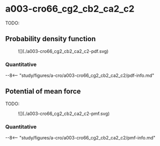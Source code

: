# a003-cro66_cg2_cb2_ca2_c2

TODO:

<div id="rogfp-view" class="mol-container"></div>
<script>
var uri = 'https://files.rcsb.org/view/1jc0.pdb';
jQuery.ajax( uri, {
    success: function(data) {
        // https://3dmol.org/doc/GLViewer.html
        let viewer = $3Dmol.createViewer(
            document.querySelector('#rogfp-view'),
            { backgroundAlpha: '0.0' }
        );
        let resi1 = 66;
        viewer.addModel( data, 'pdb' );
        viewer.setStyle({chain: 'A'}, {cartoon: {color: 'spectrum', opacity: 0.65}});
        viewer.setStyle({chain: 'A', resi: 66}, {stick: {}, cartoon: {color: "spectrum", opacity: 0.65}});
        viewer.setStyle({chain: 'A', resi: 145}, {stick: {}, cartoon: {color: "spectrum", opacity: 0.65}});
        viewer.setStyle({chain: 'A', resi: 146}, {stick: {}, cartoon: {color: "spectrum", opacity: 0.65}});
        viewer.setStyle({chain: 'A', resi: 147}, {stick: {}, cartoon: {color: "spectrum", opacity: 0.65}});
        viewer.setStyle({chain: 'A', resi: 148}, {stick: {}, cartoon: {color: "spectrum", opacity: 0.65}});
        viewer.setStyle({chain: 'A', resi: 203}, {stick: {}, cartoon: {color: "spectrum", opacity: 0.65}});
        viewer.setStyle({chain: 'A', resi: 204}, {stick: {}, cartoon: {color: "spectrum", opacity: 0.65}});
        viewer.setStyle({chain: 'A', resi: 205}, {stick: {}, cartoon: {color: "spectrum", opacity: 0.65}});
        viewer.setStyle({chain: 'A', resi: 222}, {stick: {}, cartoon: {color: "spectrum", opacity: 0.65}});
        viewer.addLabel("CG2", {}, {chain: "A", resi: resi1, atom: "CG2"})
        viewer.addLabel("CB2", {}, {chain: "A", resi: resi1, atom: "CB2"})
        viewer.addLabel("CA2", {}, {chain: "A", resi: resi1, atom: "CA2"})
        viewer.addLabel("C2", {}, {chain: "A", resi: resi1, atom: "C2"})
        viewer.setStyle({chain: 'B'}, {});
        viewer.setStyle({chain: 'C'}, {});
        viewer.setView([ -176.32819422335245, -11.5435395679008, -43.70052957148548, 113.677239617803, 0.1981859208096388, -0.8621311737597761, -0.46627736602015957, 0.0061317176816809565 ]);
        //viewer.zoomTo({chain: "A"})
        viewer.setClickable({}, true, function(atom,viewer,event,container) {
            console.log(viewer.getView());
        });
        viewer.render();
    },
    error: function(hdr, status, err) {
        console.error( "Failed to load " + uri + ": " + err );
    },
});
</script>

## Probability density function

<figure markdown>
![](./a003-cro66_cg2_cb2_ca2_c2-pdf.svg)
</figure>

### Quantitative

--8<-- "study/figures/a-cro/a003-cro66_cg2_cb2_ca2_c2/pdf-info.md"

## Potential of mean force

TODO:

<figure markdown>
![](./a003-cro66_cg2_cb2_ca2_c2-pmf.svg)
</figure>

### Quantitative

--8<-- "study/figures/a-cro/a003-cro66_cg2_cb2_ca2_c2/pmf-info.md"
